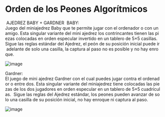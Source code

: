 # Orden de los Peones Algorítmicos

  AJEDREZ BABY + GARDNER 
  BABY: Juego del miniajedrez Baby que te permite jugar con el ordenador o con un amigo. Esta singular variante del mini ajedrez los contrincantes tienen las piezas colocadas en orden especular invertido en un tablero de 5×5 casillas. Sigue las reglas estándar del Ajedrez, el peón de su posición inicial puede ir adelante de solo una casilla, la captura al paso no es posible y no hay enroque. 

![image](https://github.com/ningxinye/Ajedrez/assets/61113927/511c68bf-d87d-4012-a2a8-d40734fbcffc)


  Gardner: 
El juego de mini ajedrez Gardner con el cual puedes jugar contra el ordenador o entre dos. Esta singular variante del miniajedrez tiene colocadas las piezas de los dos jugadores en orden especular en un tablero de 5×5 cuadrículas.  Sigue las reglas del Ajedrez estándar, los peones pueden avanzar de solo una casilla de su posición inicial, no hay enroque ni captura al paso.

![image](https://github.com/ningxinye/Ajedrez/assets/61113927/cd1da8c1-261a-481c-8c14-dec1da065093)
